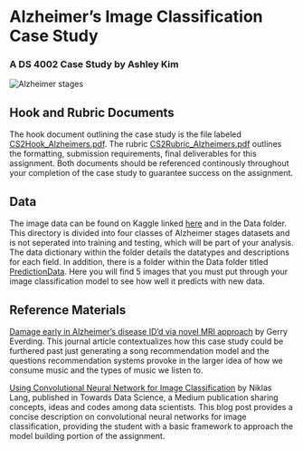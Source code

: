 # Alzheimer’s Image Classification Case Study
### A DS 4002 Case Study by Ashley Kim

![Alzheimer stages](https://media.springernature.com/full/springer-static/image/art%3A10.1186%2Falzrt47/MediaObjects/13195_2010_Article_30_Fig2_HTML.jpg?as=webp)

## Hook and Rubric Documents
The hook document outlining the case study is the file labeled [CS2Hook_Alzheimers.pdf](/CS2Hook_Alzheimers.pdf). The rubric [CS2Rubric_Alzheimers.pdf](/CS2Rubric_Alzheimers.pdf) outlines the formatting, submission requirements, final deliverables for this assignment. Both documents should be referenced continously throughout your completion of the case study to guarantee success on the assignment.

## Data
The image data can be found on Kaggle linked [here](https://www.kaggle.com/datasets/shahidzikria/alz-dataset) and in the Data folder. This directory is divided into four classes of Alzheimer stages datasets and is not seperated into training and testing, which will be part of your analysis. The data dictionary within the folder details the datatypes and descriptions for each field. In addition, there is a folder within the Data folder titled [PredictionData](). Here you will find 5 images that you must put through your image classification model to see how well it predicts with new data. 

## Reference Materials

[Damage early in Alzheimer’s disease ID’d via novel MRI approach](https://github.com/ayk2ea/DS4002-CS2_Alzheimers/blob/main/Reference%20Materials/Damage-early-in-Alzheimer%E2%80%99s-disease%20ID%E2%80%99d-via-novel-MRI-approach_Washington-University-School-of-Medicine-in-StLouis.pdf) by Gerry Everding. This journal article contextualizes how this case study could be furthered past just generating a song recommendation model and the questions recommendation systems provoke in the larger idea of how we consume music and the types of music we listen to.

[Using Convolutional Neural Network for Image Classification](https://github.com/ayk2ea/DS4002-CS2_Alzheimers/blob/main/Reference%20Materials/Using-Convolutional-Neural-Network-for-Image-Classification_by-Niklas-Lang_Towards-Data-Science.pdf) by Niklas Lang, published in Towards Data Science, a Medium publication sharing concepts, ideas and codes among data scientists. This blog post provides a concise description on convolutional neural networks for image classification, providing the student with a basic framework to approach the model building portion of the assignment.
